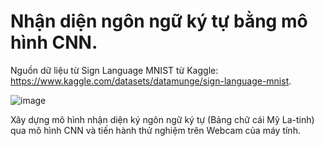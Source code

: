 # Nhận diện ngôn ngữ ký tự bằng mô hình CNN.
Nguồn dữ liệu từ Sign Language MNIST từ Kaggle: https://www.kaggle.com/datasets/datamunge/sign-language-mnist.

![image](https://github.com/kouhoang/sign_language_recognition_cnn/assets/124899236/7389e6f8-b876-44e6-b09c-467ba3f20c0e)

Xây dựng mô hình nhận diện ký ngôn ngữ ký tự (Bảng chữ cái Mỹ La-tinh) qua mô hình CNN và tiến hành thử nghiệm trên Webcam của máy tính.
